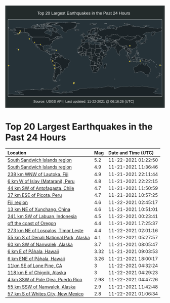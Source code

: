 ![Map](./map.png)

# Top 20 Largest Earthquakes in the Past 24 Hours

| Location | Mag | Date and Time (UTC) |
|:---|:---|:---|
| [South Sandwich Islands region](https://earthquake.usgs.gov/earthquakes/eventpage/us7000fw26) | 5.2 | 11-22-2021 01:22:50 |
| [South Sandwich Islands region](https://earthquake.usgs.gov/earthquakes/eventpage/us7000fvy5) | 4.9 | 11-21-2021 11:36:46 |
| [238 km WNW of Lautoka, Fiji](https://earthquake.usgs.gov/earthquakes/eventpage/us7000fw18) | 4.9 | 11-21-2021 22:11:44 |
| [6 km W of Islay (Matarani), Peru](https://earthquake.usgs.gov/earthquakes/eventpage/us7000fw19) | 4.8 | 11-21-2021 22:22:15 |
| [44 km SW of Antofagasta, Chile](https://earthquake.usgs.gov/earthquakes/eventpage/us7000fvy7) | 4.7 | 11-21-2021 11:50:59 |
| [37 km ESE of Picota, Peru](https://earthquake.usgs.gov/earthquakes/eventpage/us7000fvxw) | 4.7 | 11-21-2021 10:57:25 |
| [Fiji region](https://earthquake.usgs.gov/earthquakes/eventpage/us7000fw34) | 4.6 | 11-22-2021 02:45:17 |
| [13 km NE of Xunchang, China](https://earthquake.usgs.gov/earthquakes/eventpage/us7000fvxp) | 4.6 | 11-21-2021 10:51:01 |
| [241 km SW of Labuan, Indonesia](https://earthquake.usgs.gov/earthquakes/eventpage/us7000fw1m) | 4.5 | 11-22-2021 00:23:41 |
| [off the coast of Oregon](https://earthquake.usgs.gov/earthquakes/eventpage/us7000fvzv) | 4.4 | 11-21-2021 17:25:37 |
| [273 km NE of Lospalos, Timor Leste](https://earthquake.usgs.gov/earthquakes/eventpage/us7000fw2n) | 4.4 | 11-22-2021 02:01:16 |
| [55 km S of Denali National Park, Alaska](https://earthquake.usgs.gov/earthquakes/eventpage/ak021ez8c7rt) | 4.1 | 11-22-2021 05:27:57 |
| [60 km SW of Nanwalek, Alaska](https://earthquake.usgs.gov/earthquakes/eventpage/ak021exmgfhw) | 3.7 | 11-21-2021 08:05:47 |
| [6 km E of Pāhala, Hawaii](https://earthquake.usgs.gov/earthquakes/eventpage/hv72806007) | 3.32 | 11-21-2021 09:03:53 |
| [6 km ENE of Pāhala, Hawaii](https://earthquake.usgs.gov/earthquakes/eventpage/hv72806527) | 3.26 | 11-21-2021 18:00:17 |
| [11km SE of Lone Pine, CA](https://earthquake.usgs.gov/earthquakes/eventpage/ci39866855) | 3 | 11-22-2021 04:32:24 |
| [118 km E of Chignik, Alaska](https://earthquake.usgs.gov/earthquakes/eventpage/ak021ez7r50u) | 3 | 11-22-2021 04:29:23 |
| [4 km SSW of Pole Ojea, Puerto Rico](https://earthquake.usgs.gov/earthquakes/eventpage/pr2021326001) | 2.98 | 11-22-2021 04:47:26 |
| [55 km SSW of Nanwalek, Alaska](https://earthquake.usgs.gov/earthquakes/eventpage/ak021exognxk) | 2.9 | 11-21-2021 11:42:48 |
| [57 km S of Whites City, New Mexico](https://earthquake.usgs.gov/earthquakes/eventpage/tx2021wvws) | 2.8 | 11-22-2021 01:06:34 |

